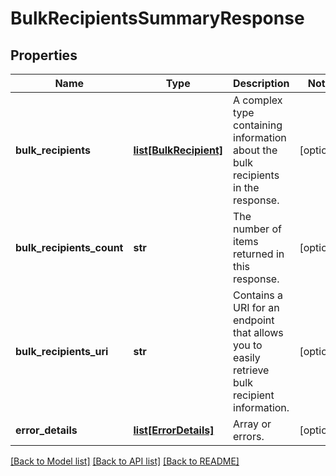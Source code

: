 # BulkRecipientsSummaryResponse

## Properties
Name | Type | Description | Notes
------------ | ------------- | ------------- | -------------
**bulk_recipients** | [**list[BulkRecipient]**](BulkRecipient.md) | A complex type containing information about the bulk recipients in the response. | [optional] 
**bulk_recipients_count** | **str** | The number of items returned in this response. | [optional] 
**bulk_recipients_uri** | **str** | Contains a URI for an endpoint that allows you to easily retrieve bulk recipient information. | [optional] 
**error_details** | [**list[ErrorDetails]**](ErrorDetails.md) | Array or errors. | [optional] 

[[Back to Model list]](../README.md#documentation-for-models) [[Back to API list]](../README.md#documentation-for-api-endpoints) [[Back to README]](../README.md)


